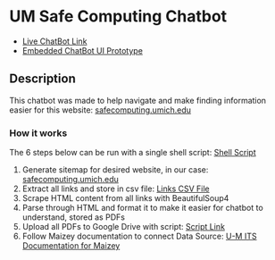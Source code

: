 # UM Safe Computing Chatbot

- <a target = "_blank" href="https://umgpt.umich.edu/maizey/Information-Assurance-AI-Chat">Live ChatBot Link</a>
- <a target = "_blank" href="https://srmoola.github.io/um_safe_computing_data_scraping/">Embedded ChatBot UI Prototype</a>

## Description

This chatbot was made to help navigate and make finding information easier for this website: <a target = "_blank" href="https://safecomputing.umich.edu/">safecomputing.umich.edu</a>

### How it works

The 6 steps below can be run with a single shell script: <a target = "_blank" href="https://github.com/srmoola/um_safe_computing_data_scraping/blob/main/scrape.sh">Shell Script</a>

1. Generate sitemap for desired website, in our case: <a target = "_blank" href="https://safecomputing.umich.edu/">safecomputing.umich.edu</a>
2. Extract all links and store in csv file: <a target = "_blank" href="https://github.com/srmoola/um_safe_computing_data_scraping/blob/main/csv_files/links.csv">Links CSV File</a>
3. Scrape HTML content from all links with BeautifulSoup4
4. Parse through HTML and format it to make it easier for chatbot to understand, stored as PDFs
5. Upload all PDFs to Google Drive with script: <a target = "_blank" href="https://github.com/srmoola/um_safe_computing_data_scraping/blob/main/scripts/upload_to_google_drive.py">Script Link</a>
6. Follow Maizey documentation to connect Data Source: <a target = "_blank" href="https://its.umich.edu/computing/ai/maizey-in-depth">U-M ITS Documentation for Maizey</a>
